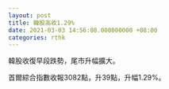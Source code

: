 ```yaml
---
layout: post
title: 韓股高收1.29%
date: 2021-03-03 14:56:08.000000000 +08:00
categories: rthk
---
```


韓股收復早段跌勢，尾市升幅擴大。

首爾綜合指數收報3082點，升39點，升幅1.29%。
